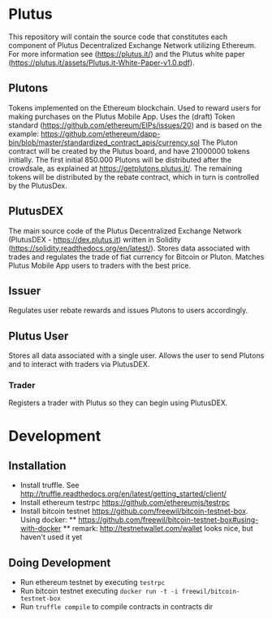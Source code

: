 # Plutus
This repository will contain the source code that constitutes each component of Plutus Decentralized Exchange Network utilizing Ethereum.
For more information see (https://plutus.it/) and the Plutus white paper (https://plutus.it/assets/Plutus.it-White-Paper-v1.0.pdf).
## Plutons
Tokens implemented on the Ethereum blockchain. Used to reward users for making purchases on the Plutus Mobile App.
Uses the (draft) Token standard (https://github.com/ethereum/EIPs/issues/20) and is based on the example: https://github.com/ethereum/dapp-bin/blob/master/standardized_contract_apis/currency.sol
The Pluton contract will be created by the Plutus board, and have 21000000 tokens initially. The first initial 850.000 Plutons will be distributed after the crowdsale, as explained at https://getplutons.plutus.it/.
The remaining tokens will be distributed by the rebate contract, which in turn is controlled by the PlutusDex.

## PlutusDEX
The main source code of the Plutus Decentralized Exchange Network (PlutusDEX - https://dex.plutus.it) written in Solidity (https://solidity.readthedocs.org/en/latest/).
Stores data associated with trades and regulates the trade of fiat currency for Bitcoin or Pluton. Matches Plutus Mobile App users to traders with the best price.
## Issuer
Regulates user rebate rewards and issues Plutons to users accordingly.
## Plutus User
Stores all data associated with a single user. Allows the user to send Plutons and to interact with traders via PlutusDEX.
### Trader
Registers a trader with Plutus so they can begin using PlutusDEX.



# Development

## Installation
* Install truffle. See http://truffle.readthedocs.org/en/latest/getting_started/client/
* Install ethereum testrpc https://github.com/ethereumjs/testrpc
* Install bitcoin testnet https://github.com/freewil/bitcoin-testnet-box. Using docker:
** https://github.com/freewil/bitcoin-testnet-box#using-with-docker
** remark: http://testnetwallet.com/wallet looks nice, but haven't used it yet

## Doing Development
* Run ethereum testnet by executing `testrpc`
* Run bitcoin testnet executing `docker run -t -i freewil/bitcoin-testnet-box`
* Run `truffle compile` to compile contracts in contracts dir
